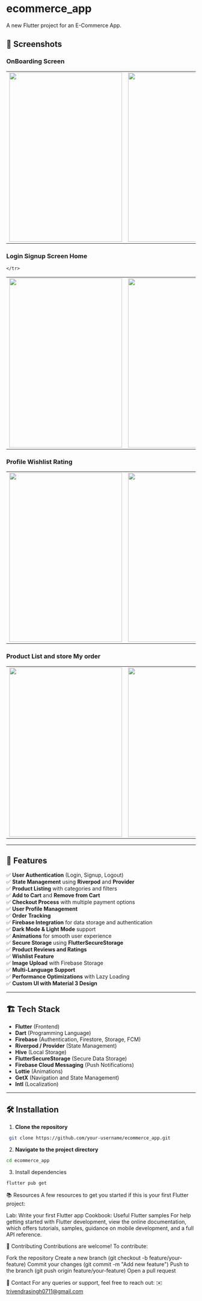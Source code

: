 # ecommerce_app

A new Flutter project for an E-Commerce App.

## 📱 Screenshots
  <table>
      <tr>
        <h3>OnBoarding Screen</h3>
       <td><img src="https://github.com/user-attachments/assets/02568b4d-bbdf-425f-b338-f36b6462aa4c" width ="300" height = "450"></td>
       <td><img src="https://github.com/user-attachments/assets/917fa0c6-2a99-4bbb-b630-9bd76d4e0531" width = "300" height = "450"></td>
       <td><img src="https://github.com/user-attachments/assets/9afef26a-4486-4ff0-b760-afa8ced6b01a" width = "300" height = "450"></td>
      </tr>
  </table>
  <table>
      <tr>
      <h3>Login Signup Screen Home</h3>
       <td><img src="https://github.com/user-attachments/assets/e1dac9df-316c-4938-b6d9-a8aecf382327" width = "300" height = "450"></td>
       <td><img src="https://github.com/user-attachments/assets/97e7f754-0ae8-4948-91c7-d7829f713ab1" width = "300" height = "450"></td>
       <td><img src="https://github.com/user-attachments/assets/7b72e9fc-7c42-415b-94e8-5688eaae4f21" width = "300" height = "450"></td>

    </tr>
  </table>
  <table>
      <tr>
      <h3>Profile Wishlist Rating</h3>
       <td><img src="https://github.com/user-attachments/assets/dc5f2d37-5d85-4d77-bd59-298891909f75" width = "300" height = "450"></td>
       <td><img src="https://github.com/user-attachments/assets/62c4fef9-bb19-4303-984f-c6c53829cf0d" width = "300" height = "450"></td>
       <td><img src="https://github.com/user-attachments/assets/e9ca053e-40f8-4131-9bd6-412227c675ce" width = "300" height = "450"></td>
       </tr>
  </table>
  <table>
      <tr>
      <h3>Product List and store My order</h3>
       <td><img src="https://github.com/user-attachments/assets/bea125ec-2ce8-4819-bc95-f14cf335f8b1" width = "300" height = "450"></td>
       <td><img src="https://github.com/user-attachments/assets/4a70f4c5-da61-429d-a866-afe445ce1df7" width = "300" height = "450"></td>
       <td><img src="https://github.com/user-attachments/assets/5bbc4a07-8c33-46ba-9bac-6cf76746207a" width = "300" height = "450"></td>
     </tr>
  </table>



---

## 🚀 Features
✅ **User Authentication** (Login, Signup, Logout)  
✅ **State Management** using **Riverpod** and **Provider**  
✅ **Product Listing** with categories and filters  
✅ **Add to Cart** and **Remove from Cart**  
✅ **Checkout Process** with multiple payment options  
✅ **User Profile Management**  
✅ **Order Tracking**  
✅ **Firebase Integration** for data storage and authentication  
✅ **Dark Mode & Light Mode** support  
✅ **Animations** for smooth user experience  
✅ **Secure Storage** using **FlutterSecureStorage**  
✅ **Product Reviews and Ratings**  
✅ **Wishlist Feature**  
✅ **Image Upload** with Firebase Storage  
✅ **Multi-Language Support**  
✅ **Performance Optimizations** with Lazy Loading  
✅ **Custom UI with Material 3 Design**  

---

## 🏗️ Tech Stack
- **Flutter** (Frontend)  
- **Dart** (Programming Language)  
- **Firebase** (Authentication, Firestore, Storage, FCM)  
- **Riverpod / Provider** (State Management)  
- **Hive** (Local Storage)  
- **FlutterSecureStorage** (Secure Data Storage)  
- **Firebase Cloud Messaging** (Push Notifications)  
- **Lottie** (Animations)  
- **GetX** (Navigation and State Management)  
- **Intl** (Localization)  

---

## 🛠️ Installation

1. **Clone the repository**  
```bash
 git clone https://github.com/your-username/ecommerce_app.git

```
2. **Navigate to the project directory**
```bash
cd ecommerce_app
```
3. Install dependencies
```bash
flutter pub get
```
📚 Resources
A few resources to get you started if this is your first Flutter project:

Lab: Write your first Flutter app
Cookbook: Useful Flutter samples
For help getting started with Flutter development, view the
online documentation, which offers tutorials,
samples, guidance on mobile development, and a full API reference.

🤝 Contributing
Contributions are welcome! To contribute:

Fork the repository
Create a new branch (git checkout -b feature/your-feature)
Commit your changes (git commit -m "Add new feature")
Push to the branch (git push origin feature/your-feature)
Open a pull request

📩 Contact
For any queries or support, feel free to reach out:
✉️ trivendrasingh0711@gmail.com

